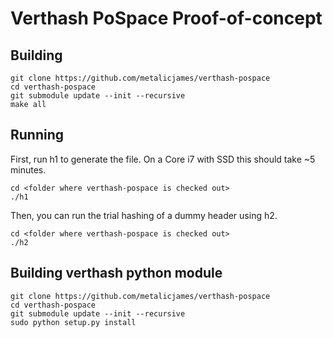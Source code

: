 # Verthash PoSpace Proof-of-concept

## Building

```
git clone https://github.com/metalicjames/verthash-pospace
cd verthash-pospace
git submodule update --init --recursive
make all
```

## Running

First, run h1 to generate the file. On a Core i7 with SSD this should take ~5 minutes.

```
cd <folder where verthash-pospace is checked out>
./h1
```

Then, you can run the trial hashing of a dummy header using h2.

```
cd <folder where verthash-pospace is checked out>
./h2
```

## Building verthash python module
```
git clone https://github.com/metalicjames/verthash-pospace
cd verthash-pospace
git submodule update --init --recursive
sudo python setup.py install
```
